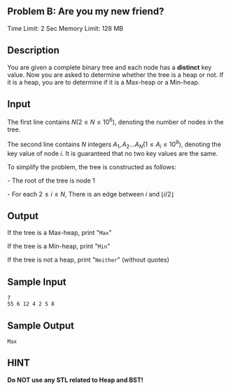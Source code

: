 ## Problem B: Are you my new friend?

Time Limit: 2 Sec Memory Limit: 128 MB

## Description

You are given a complete binary tree and each node has a **distinct** key value. Now you are asked to determine whether the tree is a heap or not. If it is a heap, you are to determine if it is a Max-heap or a Min-heap.

## Input

The first line contains $N(2≤N≤10^6)$, denoting the number of nodes in the tree.

The second line contains $N$ integers $A_1,A_2...A_N(1≤A_i≤10^9)$, denoting the key value of node $i$. It is guaranteed that no two key values are the same.

To simplify the problem, the tree is constructed as follows:

\-  The root of the tree is node $1$

\-  For each $2≤i≤N$, There is an edge between $i$ and $⌊i/2⌋$

## Output

If the tree is a Max-heap, print "`Max`"

If the tree is a Min-heap, print "`Min`"

If the tree is not a heap, print "`Neither`" (without quotes)

## Sample Input

```
7
55 6 12 4 2 5 8
```

## Sample Output

```
Max
```

## HINT

**Do NOT use any STL related to Heap and BST!**
